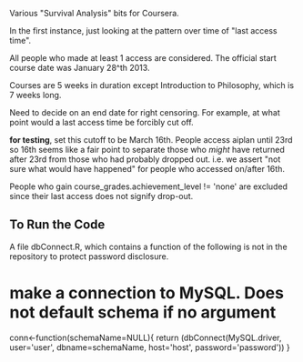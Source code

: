 Various "Survival Analysis" bits for Coursera.

In the first instance, just looking at the pattern over time of "last access time".

All people who made at least 1 access are considered. The official start course date was January 28^th 2013.

Courses are 5 weeks in duration except Introduction to Philosophy, which is 7 weeks long.

Need to decide on an end date for right censoring. For example, at what point would a last access time be forcibly cut off.

**for testing**, set this cutoff to be March 16th. People access aiplan until 23rd so 16th seems like a fair point to separate those who *might* have returned after 23rd from those who had probably dropped out. i.e. we assert "not sure what would have happened" for people who accessed on/after 16th.

People who gain course_grades.achievement_level != 'none' are excluded since their last access does not signify drop-out.

To Run the Code
-----------
A file dbConnect.R, which contains a function of the following is not in the repository to protect password disclosure.

# make a connection to MySQL. Does not default schema if no argument
conn<-function(schemaName=NULL){
   return (dbConnect(MySQL.driver, user='user', dbname=schemaName, 
                   host='host', password='password'))
}